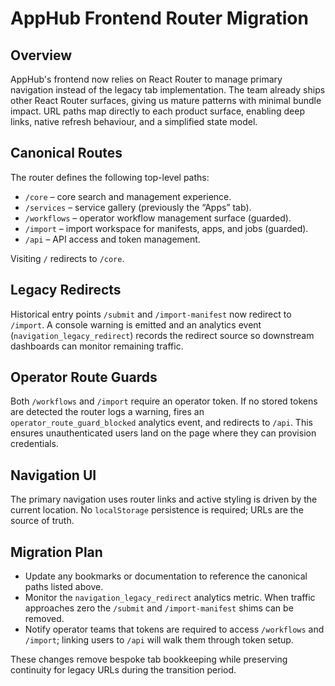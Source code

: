 # AppHub Frontend Router Migration

## Overview
AppHub's frontend now relies on React Router to manage primary navigation instead of the legacy tab implementation. The team already ships other React Router surfaces, giving us mature patterns with minimal bundle impact. URL paths map directly to each product surface, enabling deep links, native refresh behaviour, and a simplified state model.

## Canonical Routes
The router defines the following top-level paths:

- `/core` – core search and management experience.
- `/services` – service gallery (previously the “Apps” tab).
- `/workflows` – operator workflow management surface (guarded).
- `/import` – import workspace for manifests, apps, and jobs (guarded).
- `/api` – API access and token management.

Visiting `/` redirects to `/core`.

## Legacy Redirects
Historical entry points `/submit` and `/import-manifest` now redirect to `/import`. A console warning is emitted and an analytics event (`navigation_legacy_redirect`) records the redirect source so downstream dashboards can monitor remaining traffic.

## Operator Route Guards
Both `/workflows` and `/import` require an operator token. If no stored tokens are detected the router logs a warning, fires an `operator_route_guard_blocked` analytics event, and redirects to `/api`. This ensures unauthenticated users land on the page where they can provision credentials.

## Navigation UI
The primary navigation uses router links and active styling is driven by the current location. No `localStorage` persistence is required; URLs are the source of truth.

## Migration Plan
- Update any bookmarks or documentation to reference the canonical paths listed above.
- Monitor the `navigation_legacy_redirect` analytics metric. When traffic approaches zero the `/submit` and `/import-manifest` shims can be removed.
- Notify operator teams that tokens are required to access `/workflows` and `/import`; linking users to `/api` will walk them through token setup.

These changes remove bespoke tab bookkeeping while preserving continuity for legacy URLs during the transition period.
